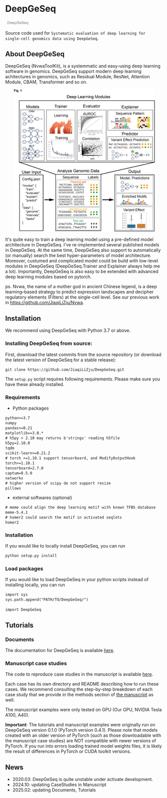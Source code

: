 # DeepGeSeq 

<div align=left><img src="./Figures/Logo.png" width="80px"></img></div>

Source code used for ```Systematic evaluation of deep learning for single-cell genomics data using DeepGeSeq```.

## About DeepGeSeq

DeepGeSeq (NvwaToolKit), is a systemmatic and easy-using deep learning software in genomics. DeepGeSeq support modern deep learning achitectures in genomics, such as Residual Module, ResNet, Attention Module, CBAM, Transformer and so on. 

<div align=center><img src="./Figures/DeepGeSeq.png" width="450px"></img></div>

It's quite easy to train a deep learning model using a pre-defined model architecture in DeepGeSeq. I've re-implemented several published models in DeepGeSeq. At the same time, DeepGeSeq also support to automatically (or manually) search the best hyper-parameters of model architecture. Moreover, custumed and complicated model could be build with low-level modules in DeepGeSeq (DeepGeSeq.Trainer and Explainer always help me a lot). Importantly, DeepGeSeq is also easy to be extended with advanced deep learning modules based on pytorch. 

ps. Nvwa, the name of a mother god in ancient Chinese legend, is a deep learning–based strategy to predict expression landscapes and decipher regulatory elements (Filters) at the single-cell level. See our previous work in https://github.com/JiaqiLiZju/Nvwa.

## Installation
We recommend using DeepGeSeq  with Python 3.7 or above. 

### Installing DeepGeSeq from source:

First, download the latest commits from the source repository (or download the latest version of DeepGeSeq for a stable release):
```
git clone https://github.com/JiaqiLiZju/DeepGeSeq.git
```

The `setup.py` script requires following requirements. Please make sure you have these already installed.

### Requirements

- Python packages
```
python>=3.7
numpy
pandas>=0.21
matplotlib==3.0.*
# h5py > 2.10 may returns b'strings' reading h5file
h5py=2.10.0
tqdm
scikit-learn>=0.21.2
# torch >=1.10.1 support tensorboard, and ModifyOutputHook
torch>=1.10.1
tensorboard=2.7.0
captum=0.5.0
networkx
# higher version of scipy do not support resize
pillows
```

- external softwares (optional)
```
# meme could align the deep learning motif with known TFBS database
meme-5.4.1
# homer2 could search the motif in activated seqlets
homer2
```
<!-- biopython-1.79 -->

### Installation

If you would like to locally install DeepGeSeq, you can run
```sh
python setup.py install
```

### Load packages
If you would like to load DeepGeSeq in your python scripts instead of installing locally, you can run

```
import sys
sys.path.append("PATH/TO/DeepGeSeq/")

import DeepGeSeq
```

## Tutorials

### Documents
The documentation for DeepGeSeq is available [here]().

### Manuscript case studies

The code to reproduce case studies in the manuscript is available [here]().

Each case has its own directory and README describing how to run these cases. 
We recommend consulting the step-by-step breakdown of each case study that we provide in the methods section of [the manuscript](https://doi.org/10.1101/438291) as well.  

<!--
- Case study 1 finishes in about 1.5 days on a GPU node.
- Case study 2 takes 6-7 days to run training (distributed the work across 4 v100s) and evaluation.
- Case study 3 (variant effect prediction) takes about 1 day to run. 

The case studies in the manuscript focus on developing deep learning models for classification tasks. Selene does support training and evaluating sequence-based regression models, and we have provided a [tutorial to demonstrate this](https://github.com/FunctionLab/selene/blob/master/tutorials/regression_mpra_example/regression_mpra_example.ipynb).  

-->

The manuscript examples were only tested on GPU (Our GPU, NVIDIA Tesla A100, A40).

**Important**: The tutorials and manuscript examples were originally run on DeepGeSeq version 0.1.0 (PyTorch version 0.4.1). Please note that models created with an older version of PyTorch (such as those downloadable with the manuscript case studies) are NOT compatible with newer versions of PyTorch. If you run into errors loading trained model weights files, it is likely the result of differences in PyTorch or CUDA toolkit versions.  

## News
- 2020.03: DeepGeSeq is quite unstable under activate development.
- 2024.10: updating CaseStudies in Manuscript
- 2025.02: updating Documents, Tutorials

